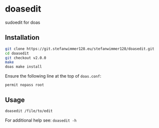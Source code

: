# doasedit

sudoedit for doas

## Installation

```sh
git clone https://git.stefanwimmer128.eu/stefanwimmer128/doasedit.git
cd doasedit
git checkout v2.0.0
make
doas make install
```

Ensure the following line at the top of `doas.conf`:

```
permit nopass root
```

## Usage

```sh
doasedit /file/to/edit
```

For additional help see: `doasedit -h`
